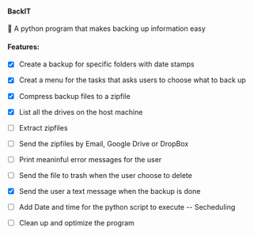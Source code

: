 #### BackIT

 :floppy_disk: A python program that makes backing up information easy 


#### Features:

- [x] Create a backup for specific folders with date stamps

- [x] Creat a menu for the tasks that asks users to choose what to back up

- [x] Compress backup files to a zipfile

- [x] List all the drives on the host machine

- [ ] Extract zipfiles

- [ ] Send the zipfiles by Email, Google Drive or DropBox 

- [ ] Print meaninful error messages for the user 

- [ ] Send the file to trash when the user choose to delete

- [x] Send the user a text message when the backup is done

- [ ] Add Date and time for the python script to execute -- Secheduling

- [ ] Clean up and optimize the program
